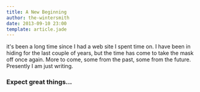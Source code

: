```yaml
---
title: A New Beginning
author: the-wintersmith
date: 2013-09-10 23:00
template: article.jade
---
```


it's been a long time since I had a web site I spent time on.
I have been in hiding for the last couple of years, but the time has come to take the mask off once again.
More to come, some from the past, some from the future. Presently I am just writing.

### Expect great things...
